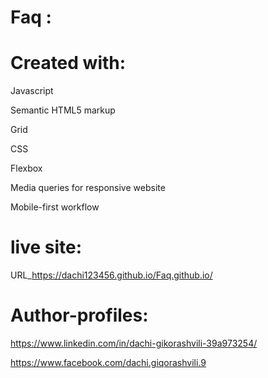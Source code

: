 # Faq :


# Created with:
 
  Javascript

  Semantic HTML5 markup
  
  Grid

  CSS

  Flexbox

  Media queries for responsive website

  Mobile-first workflow
  
  
  # live site:
  
  URL_https://dachi123456.github.io/Faq.github.io/
  
  # Author-profiles:
  
  https://www.linkedin.com/in/dachi-gikorashvili-39a973254/
  
  https://www.facebook.com/dachi.giqorashvili.9
  
